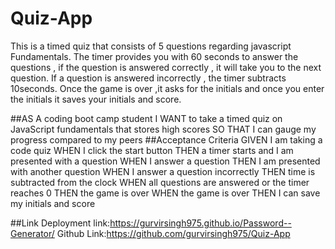 # Quiz-App
This is a timed quiz that consists of 5 questions regarding javascript Fundamentals.
The timer  provides you with 60 seconds to answer the questions , if the question is answered correctly , it will
take you to the next question.
If a question is answered incorrectly , the timer subtracts 10seconds.
Once the game is over ,it asks for the initials and once you enter the initials it saves your initials and 
score.


##AS A coding boot camp student
I WANT to take a timed quiz on JavaScript fundamentals that stores high scores
SO THAT I can gauge my progress compared to my peers
##Acceptance Criteria
GIVEN I am taking a code quiz
WHEN I click the start button
THEN a timer starts and I am presented with a question
WHEN I answer a question
THEN I am presented with another question
WHEN I answer a question incorrectly
THEN time is subtracted from the clock
WHEN all questions are answered or the timer reaches 0
THEN the game is over
WHEN the game is over
THEN I can save my initials and score


##Link Deployment 
link:https://gurvirsingh975.github.io/Password--Generator/ 
Github Link:https://github.com/gurvirsingh975/Quiz-App
